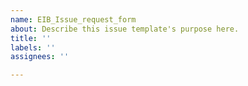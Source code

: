 ```yaml
---
name: EIB_Issue_request_form
about: Describe this issue template's purpose here.
title: ''
labels: ''
assignees: ''

---
```



